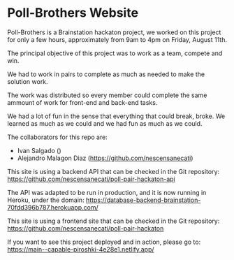 # Poll-Brothers Website

Poll-Brothers is a Brainstation hackaton project, we worked on this project for only a few hours, approximately from 9am to 4pm on Friday, August 11th. 

The principal objective of this project was to work as a team, compete and win. 

We had to work in pairs to complete as much as needed to make the solution work. 

The work was distributed so every member could complete the same ammount of work for front-end and back-end tasks. 

We had a lot of fun in the sense that everything that could break, broke. We learned as much as we could and we had fun as much as we could.

The collaborators for this repo are: 
- Ivan Salgado ()
- Alejandro Malagon Diaz (https://github.com/nescensanecati)

This site is using a backend API that can be checked in the Git repository: 
https://github.com/nescensanecati/poll-pair-hackaton-api

The API was adapted to be run in production, and it is now running in Heroku, under the domain: 
https://database-backend-brainstation-70fdd396b787.herokuapp.com/

This site is using a frontend site that can be checked in the Git repository: 
https://github.com/nescensanecati/poll-pair-hackaton

If you want to see this project deployed and in action, please go to: 
https://main--capable-piroshki-4e28e1.netlify.app/
